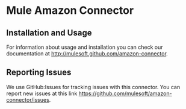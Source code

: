 Mule Amazon Connector
=========================

<TBD>

Installation and Usage
----------------------

For information about usage and installation you can check our documentation at http://mulesoft.github.com/amazon-connector.

Reporting Issues
----------------

We use GitHub:Issues for tracking issues with this connector. You can report new issues at this link https://github.com/mulesoft/amazon-connector/issues.